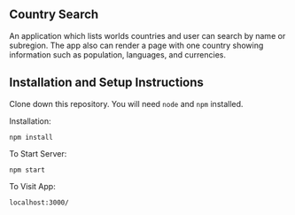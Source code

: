 ## Country Search


An application which lists worlds countries and user can search by name or subregion. The app also can render a page with one country showing information such as population, languages, and currencies.


## Installation and Setup Instructions


Clone down this repository. You will need `node` and `npm` installed. 

Installation:

`npm install`  

To Start Server:

`npm start`  

To Visit App:

`localhost:3000/`  
